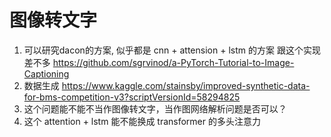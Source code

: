 # 图像转文字

1. 可以研究dacon的方案, 似乎都是 cnn + attension + lstm 的方案 跟这个实现差不多 https://github.com/sgrvinod/a-PyTorch-Tutorial-to-Image-Captioning
2. 数据生成 https://www.kaggle.com/stainsby/improved-synthetic-data-for-bms-competition-v3?scriptVersionId=58294825
3. 这个问题能不能不当作图像转文字，当作图网络解析问题是否可以？
4. 这个 attention + lstm 能不能换成 transformer 的多头注意力